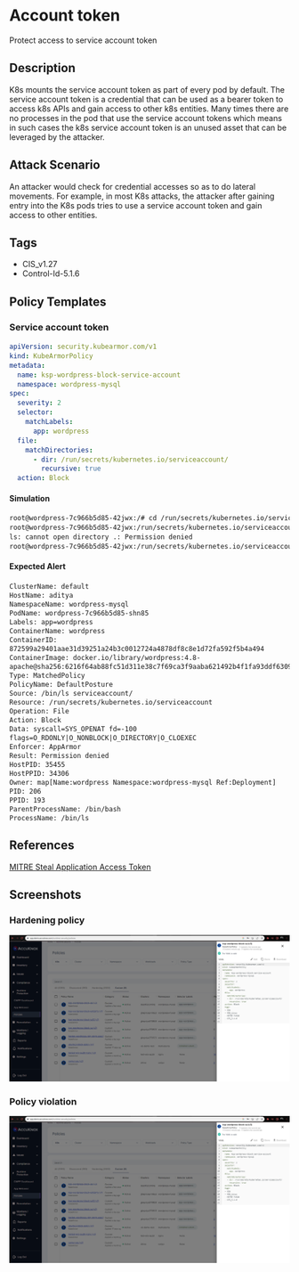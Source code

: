 # Account token
Protect access to service account token

## Description
K8s mounts the service account token as part of every pod by default. The service account token is a credential that can be used as a bearer token to access k8s APIs and gain access to other k8s entities. Many times there are no processes in the pod that use the service account tokens which means in such cases the k8s service account token is an unused asset that can be leveraged by the attacker.

## Attack Scenario
An attacker would check for credential accesses so as to do lateral movements. For example, in most K8s attacks, the attacker after gaining entry into the K8s pods tries to use a service account token and gain access to other entities.

## Tags
- CIS_v1.27
- Control-Id-5.1.6

## Policy Templates
### Service account token
```yaml
apiVersion: security.kubearmor.com/v1
kind: KubeArmorPolicy
metadata:
  name: ksp-wordpress-block-service-account
  namespace: wordpress-mysql
spec:
  severity: 2
  selector:
    matchLabels:
      app: wordpress
  file:
    matchDirectories:
      - dir: /run/secrets/kubernetes.io/serviceaccount/
        recursive: true
  action: Block
```
#### Simulation
```sh
root@wordpress-7c966b5d85-42jwx:/# cd /run/secrets/kubernetes.io/serviceaccount/ 
root@wordpress-7c966b5d85-42jwx:/run/secrets/kubernetes.io/serviceaccount# ls 
ls: cannot open directory .: Permission denied 
root@wordpress-7c966b5d85-42jwx:/run/secrets/kubernetes.io/serviceaccount# 
```

#### Expected Alert
```
ClusterName: default
HostName: aditya
NamespaceName: wordpress-mysql
PodName: wordpress-7c966b5d85-shn85
Labels: app=wordpress
ContainerName: wordpress
ContainerID: 872599a29401aae31d39251a24b3c0012724a4878df8c8e1d72fa592f5b4a494
ContainerImage: docker.io/library/wordpress:4.8-apache@sha256:6216f64ab88fc51d311e38c7f69ca3f9aaba621492b4f1fa93ddf63093768845
Type: MatchedPolicy
PolicyName: DefaultPosture
Source: /bin/ls serviceaccount/
Resource: /run/secrets/kubernetes.io/serviceaccount
Operation: File
Action: Block
Data: syscall=SYS_OPENAT fd=-100 flags=O_RDONLY|O_NONBLOCK|O_DIRECTORY|O_CLOEXEC
Enforcer: AppArmor
Result: Permission denied
HostPID: 35455
HostPPID: 34306
Owner: map[Name:wordpress Namespace:wordpress-mysql Ref:Deployment]
PID: 206
PPID: 193
ParentProcessName: /bin/bash
ProcessName: /bin/ls
```

## References
[MITRE Steal Application Access Token](https://attack.mitre.org/techniques/T1528/)

## Screenshots
### Hardening policy
![](../images/cards/protect-sa-token-0.png)

### Policy violation
![](../images/cards/protect-sa-token-0.png)

